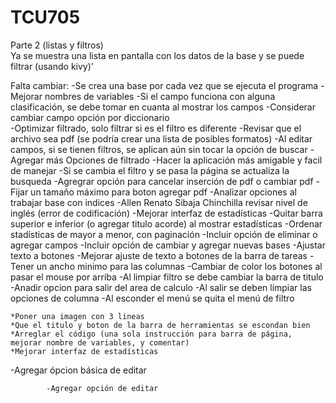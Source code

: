 # TCU705
Parte 2 (listas y filtros)    
    Ya se muestra una lista en pantalla con los datos de la base y se puede filtrar (usando kivy)'

Falta cambiar:
-Se crea una base por cada vez que se ejecuta el programa
-Mejorar nombres de variables
-Si el campo funciona con alguna clasificación, se debe tomar en cuanta al mostrar los campos
-Considerar cambiar campo opción por diccionario  
-Optimizar filtrado, solo filtrar si es el filtro es diferente
-Revisar que el archivo sea pdf (se podría crear una lista de posibles formatos)
-Al editar campos, si se tienen filtros, se aplican aún sin tocar la opción de buscar
-Agregar más Opciones de filtrado
-Hacer la aplicación más amigable y facil de manejar
-Si se cambia el filtro y se pasa la página se actualiza la busqueda
-Agregrar opción para cancelar inserción de pdf o cambiar pdf
-Fijar un tamaño máximo para boton agregar pdf
-Analizar opciones al trabajar base con indices
-Allen Renato Sibaja Chinchilla revisar nivel de inglés (error de codificación)
-Mejorar interfaz de estadísticas
-Quitar barra superior e inferior (o agregar titulo acorde) al mostrar estadísticas
-Ordenar stadísticas de mayor a menor, con paginación
-Incluir opción de eliminar o agregar campos
-Incluir opción de cambiar y agregar nuevas bases
-Ajustar texto a botones
-Mejorar ajuste de texto a botones de la barra de tareas
-Tener un ancho minimo para las columnas
-Cambiar de color los botones al pasar el mouse por arriba
-Al limpiar filtro se debe cambiar la barra de titulo
-Anadir opcion para salir del area de calculo
-Al salir se deben limpiar las opciones de columna
-Al esconder el menú se quita el menú de filtro

    *Poner una imagen con 3 lineas
    *Que el titulo y boton de la barra de herramientas se escondan bien
    *Arreglar el código (una sola instrucción para barra de página, mejorar nombre de variables, y comentar)
    *Mejorar interfaz de estadísticas
-Agregar ópcion básica de editar

            -Agregar opción de editar